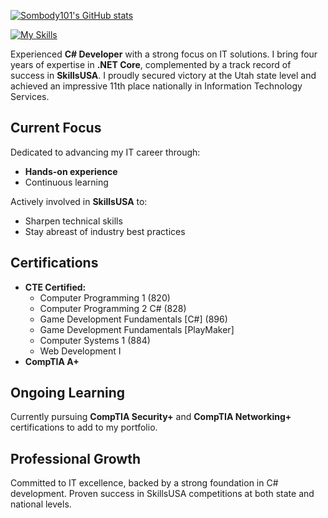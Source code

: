 [![Sombody101's GitHub stats](https://github-readme-stats.vercel.app/api?username=Sombody101&show_icons=true&theme=radical)](https://github.com/anuraghazra/github-readme-stats)

[![My Skills](https://skillicons.dev/icons?i=cs,bash,dotnet,vscode,visualstudio,unity,js,html,CSS,LinkedIn,lua,md&theme=dark&perline=6)](https://skillicons.dev)

Experienced **C# Developer** with a strong focus on IT solutions. I bring four years of expertise in **.NET Core**, complemented by a track record of success in **SkillsUSA**. I proudly secured victory at the Utah state level and achieved an impressive 11th place nationally in Information Technology Services.


## Current Focus

Dedicated to advancing my IT career through:

- **Hands-on experience**
- Continuous learning

Actively involved in **SkillsUSA** to:

- Sharpen technical skills
- Stay abreast of industry best practices

## Certifications

- **CTE Certified:**
  - Computer Programming 1 (820)
  - Computer Programming 2 C# (828)
  - Game Development Fundamentals [C#] (896)
  - Game Development Fundamentals [PlayMaker]
  - Computer Systems 1 (884)
  - Web Development I
- **CompTIA A+**

## Ongoing Learning

Currently pursuing **CompTIA Security+** and **CompTIA Networking+** certifications to add to my portfolio.

## Professional Growth

Committed to IT excellence, backed by a strong foundation in C# development. Proven success in SkillsUSA competitions at both state and national levels.

